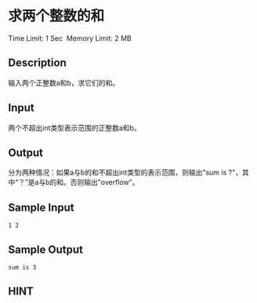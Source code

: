 # 求两个整数的和
Time Limit: 1 Sec  Memory Limit: 2 MB


## Description
输入两个正整数a和b，求它们的和。

## Input
两个不超出int类型表示范围的正整数a和b。

## Output
分为两种情况：如果a与b的和不超出int类型的表示范围，则输出"sum is ?"，其中“？”是a与b的和。否则输出"overflow”。

## Sample Input
```
1 2
```
## Sample Output
```
sum is 3
```

## HINT
